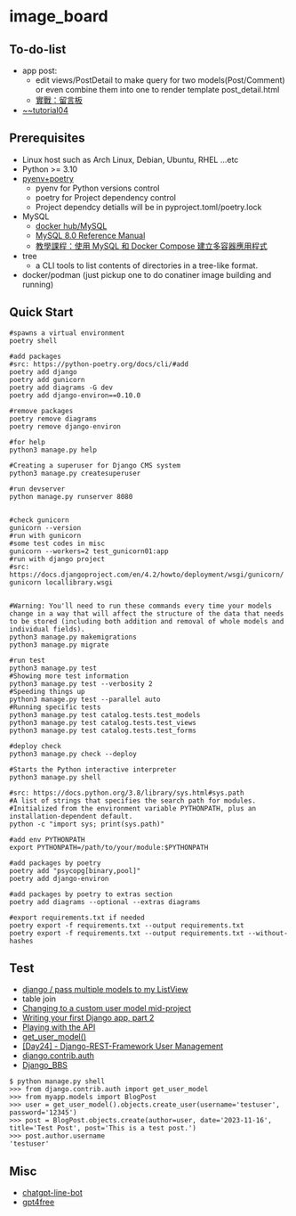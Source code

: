 # image_board

## To-do-list

* app post:
    * edit views/PostDetail to make query for two models(Post/Comment) or even combine them into one to render template post_detail.html
    * [實戰：留言板](https://hackmd.io/@dreamer/B1lAjxHRH/https%3A%2F%2Fhackmd.io%2FNlW4ubx7QKu4IeFkygSpQA)
* [~~tutorial04](https://docs.djangoproject.com/en/4.2/intro/tutorial04/)


## Prerequisites

* Linux host such as Arch Linux, Debian, Ubuntu, RHEL ...etc
* Python >= 3.10
* [pyenv+poetry](https://github.com/hong539/setup_dev_environment/blob/main/programming_languages/python/python.md#usage-with-pyenvpoetry)
    * pyenv for Python versions control
    * poetry for Project dependency control
    * Project dependcy detialls will be in pyproject.toml/poetry.lock
* MySQL
    * [docker hub/MySQL](https://hub.docker.com/_/mysql)
    * [MySQL 8.0 Reference Manual](https://dev.mysql.com/doc/refman/8.0/en/)
    * [教學課程：使用 MySQL 和 Docker Compose 建立多容器應用程式](https://learn.microsoft.com/zh-tw/visualstudio/docker/tutorials/tutorial-multi-container-app-mysql)
* tree
    * a CLI tools to list contents of directories in a tree-like format.
* docker/podman (just pickup one to do conatiner image building and running)

## Quick Start

```shell
#spawns a virtual environment
poetry shell

#add packages
#src: https://python-poetry.org/docs/cli/#add
poetry add django
poetry add gunicorn
poetry add diagrams -G dev
poetry add django-environ==0.10.0

#remove packages
poetry remove diagrams
poetry remove django-environ

#for help
python3 manage.py help

#Creating a superuser for Django CMS system
python3 manage.py createsuperuser

#run devserver
python manage.py runserver 8080


#check gunicorn
gunicorn --version
#run with gunicorn
#some test codes in misc
gunicorn --workers=2 test_gunicorn01:app
#run with django project
#src: https://docs.djangoproject.com/en/4.2/howto/deployment/wsgi/gunicorn/
gunicorn locallibrary.wsgi


#Warning: You'll need to run these commands every time your models change in a way that will affect the structure of the data that needs to be stored (including both addition and removal of whole models and individual fields).
python3 manage.py makemigrations
python3 manage.py migrate

#run test
python3 manage.py test
#Showing more test information
python3 manage.py test --verbosity 2
#Speeding things up
python3 manage.py test --parallel auto
#Running specific tests
python3 manage.py test catalog.tests.test_models
python3 manage.py test catalog.tests.test_views
python3 manage.py test catalog.tests.test_forms

#deploy check
python3 manage.py check --deploy

#Starts the Python interactive interpreter
python3 manage.py shell

#src: https://docs.python.org/3.8/library/sys.html#sys.path
#A list of strings that specifies the search path for modules. 
#Initialized from the environment variable PYTHONPATH, plus an installation-dependent default.
python -c "import sys; print(sys.path)"

#add env PYTHONPATH
export PYTHONPATH=/path/to/your/module:$PYTHONPATH

#add packages by poetry
poetry add "psycopg[binary,pool]"
poetry add django-environ

#add packages by poetry to extras section
poetry add diagrams --optional --extras diagrams

#export requirements.txt if needed
poetry export -f requirements.txt --output requirements.txt
poetry export -f requirements.txt --output requirements.txt --without-hashes
```

## Test

* [django / pass multiple models to my ListView](https://stackoverflow.com/questions/67223248/django-pass-multiple-models-to-my-listview)
* table join
* [Changing to a custom user model mid-project](https://docs.djangoproject.com/en/4.2/topics/auth/customizing/#changing-to-a-custom-user-model-mid-project)
* [Writing your first Django app, part 2](https://docs.djangoproject.com/en/4.2/intro/tutorial02/)
* [Playing with the API](https://docs.djangoproject.com/en/4.2/intro/tutorial02/#playing-with-the-api)
* [get_user_model()](https://docs.djangoproject.com/en/4.2/topics/auth/customizing/#django.contrib.auth.get_user_model)
* [[Day24] - Django-REST-Framework User Management](https://ithelp.ithome.com.tw/articles/10278976)
* [django.contrib.auth](https://docs.djangoproject.com/en/4.2/ref/contrib/auth/)
* [Django_BBS](https://github.com/devbruce/Django_BBS)

```shell
$ python manage.py shell
>>> from django.contrib.auth import get_user_model
>>> from myapp.models import BlogPost
>>> user = get_user_model().objects.create_user(username='testuser', password='12345')
>>> post = BlogPost.objects.create(author=user, date='2023-11-16', title='Test Post', post='This is a test post.')
>>> post.author.username
'testuser'
```

## Misc

* [chatgpt-line-bot](https://github.com/Lin-jun-xiang/chatgpt-line-bot)
* [gpt4free](https://github.com/xtekky/gpt4free)